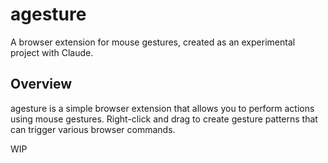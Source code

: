 # agesture

A browser extension for mouse gestures, created as an experimental project with Claude.

## Overview

agesture is a simple browser extension that allows you to perform actions using mouse gestures. Right-click and drag to create gesture patterns that can trigger various browser commands.

WIP
